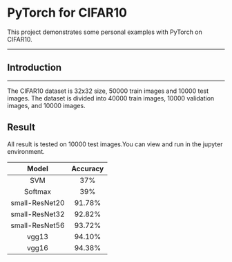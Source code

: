 # PyTorch for CIFAR10
This project demonstrates some personal examples with PyTorch on CIFAR10.

 ---
 
 
## Introduction

---
The CIFAR10 dataset is 32x32 size, 50000 train images and 10000 test images.
The dataset is divided into 40000 train images, 10000 validation images, and 10000 images.

 
 
## Result
All result is tested on 10000 test images.You can view and run in the jupyter
environment.

 Model | Accuracy
 :---: | :---: 
 SVM | 37% | 
 Softmax | 39% |
 small-ResNet20 | 91.78%
 small-ResNet32 | 92.82%
 small-ResNet56 | 93.72%
 vgg13 | 94.10%
 vgg16 | 94.38%
